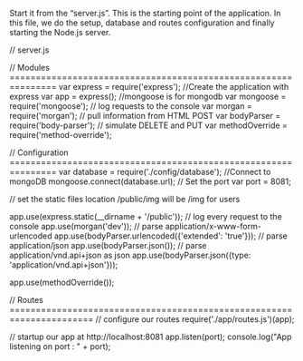 Start it from the “server.js”. This is the starting point of the application. In this file, we do the setup, database and routes configuration and finally starting the Node.js server. 

// server.js

// Modules ===============================================================
var express = require('express');
//Create the application with express
var app = express();
//mongoose is for  mongodb
var mongoose = require('mongoose');
// log requests to the console
var morgan = require('morgan');
// pull information from HTML POST
var bodyParser = require('body-parser');
// simulate DELETE and PUT
var methodOverride = require('method-override');

// Configuration ===============================================================
var database = require('./config/database');
//Connect to mongoDB
mongoose.connect(database.url);
// Set the port
var port = 8081;

// set the static files location /public/img will be /img for users

app.use(express.static(__dirname + '/public'));
// log every request to the console
app.use(morgan('dev'));
// parse application/x-www-form-urlencoded
app.use(bodyParser.urlencoded({'extended': 'true'}));
// parse application/json
app.use(bodyParser.json());
// parse application/vnd.api+json as json
app.use(bodyParser.json({type: 'application/vnd.api+json'}));

app.use(methodOverride());

// Routes ======================================================================
// configure our routes
require('./app/routes.js')(app);

// startup our app at http://localhost:8081
app.listen(port);
console.log("App listening on port : " + port);